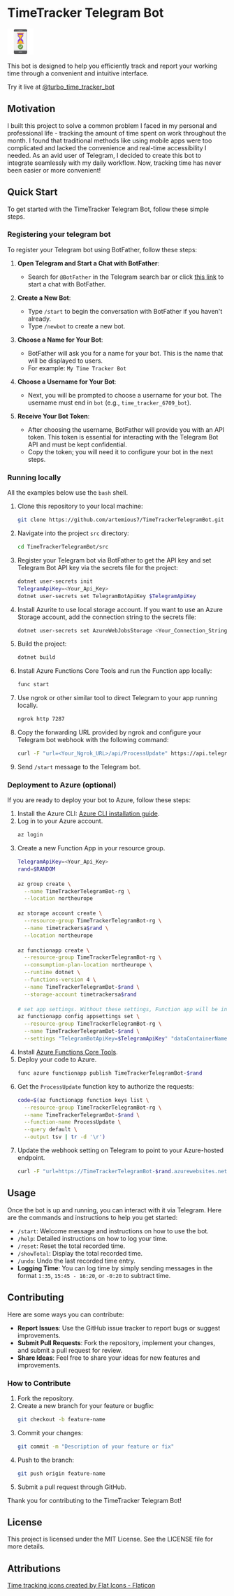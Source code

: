 # TimeTracker Telegram Bot

<img src="docs/icon.png" height="60" />

This bot is designed to help you efficiently track and report your working time through a convenient and intuitive interface.

Try it live at [@turbo_time_tracker_bot](https://t.me/turbo_time_tracker_bot)

## Motivation

I built this project to solve a common problem I faced in my personal and professional life - tracking the amount of time spent on work throughout the month. I found that traditional methods like using mobile apps were too complicated and lacked the convenience and real-time accessibility I needed. As an avid user of Telegram, I decided to create this bot to integrate seamlessly with my daily workflow. Now, tracking time has never been easier or more convenient!

## Quick Start

To get started with the TimeTracker Telegram Bot, follow these simple steps.

### Registering your telegram bot

To register your Telegram bot using BotFather, follow these steps:

1. **Open Telegram and Start a Chat with BotFather**:
   - Search for `@BotFather` in the Telegram search bar or click [this link](https://t.me/BotFather) to start a chat with BotFather.

2. **Create a New Bot**:
   - Type `/start` to begin the conversation with BotFather if you haven't already.
   - Type `/newbot` to create a new bot.

3. **Choose a Name for Your Bot**:
   - BotFather will ask you for a name for your bot. This is the name that will be displayed to users.
   - For example: `My Time Tracker Bot`

4. **Choose a Username for Your Bot**:
   - Next, you will be prompted to choose a username for your bot. The username must end in `bot` (e.g., `time_tracker_6709_bot`).

5. **Receive Your Bot Token**:
   - After choosing the username, BotFather will provide you with an API token. This token is essential for interacting with the Telegram Bot API and must be kept confidential.
   - Copy the token; you will need it to configure your bot in the next steps.

### Running locally

All the examples below use the `bash` shell.

1. Clone this repository to your local machine:
    ```bash
    git clone https://github.com/artemious7/TimeTrackerTelegramBot.git
    ```
2. Navigate into the project `src` directory:
    ```bash
    cd TimeTrackerTelegramBot/src
    ```
3. Register your Telegram bot via BotFather to get the API key and set Telegram Bot API key via the secrets file for the project:

    ```bash
    dotnet user-secrets init
    TelegramApiKey=<Your_Api_Key>
    dotnet user-secrets set TelegramBotApiKey $TelegramApiKey
    ```
  
1. Install Azurite to use local storage account. If you want to use an Azure Storage account, add the connection string to the secrets file:

    ```bash
    dotnet user-secrets set AzureWebJobsStorage <Your_Connection_String>
    ```

4. Build the project:
    ```bash
    dotnet build
    ```
5. Install Azure Functions Core Tools and run the Function app locally:
    ```bash
    func start
    ```
6. Use ngrok or other similar tool to direct Telegram to your app running locally.
    ```bash
    ngrok http 7287
    ```
7. Copy the forwarding URL provided by ngrok and configure your Telegram bot webhook with the following command:
    ```bash
    curl -F "url=<Your_Ngrok_URL>/api/ProcessUpdate" https://api.telegram.org/bot$TelegramApiKey/setWebhook
    ```
8. Send `/start` message to the Telegram bot.

### Deployment to Azure (optional)
If you are ready to deploy your bot to Azure, follow these steps:

1. Install the Azure CLI: [Azure CLI installation guide](https://docs.microsoft.com/en-us/cli/azure/install-azure-cli).
2. Log in to your Azure account.
    ```bash
    az login
    ```
3. Create a new Function App in your resource group.
    ```bash
    TelegramApiKey=<Your_Api_Key>
    rand=$RANDOM

    az group create \
      --name TimeTrackerTelegramBot-rg \
      --location northeurope

    az storage account create \
      --resource-group TimeTrackerTelegramBot-rg \
      --name timetrackersa$rand \
      --location northeurope

    az functionapp create \
      --resource-group TimeTrackerTelegramBot-rg \
      --consumption-plan-location northeurope \
      --runtime dotnet \
      --functions-version 4 \
      --name TimeTrackerTelegramBot-$rand \
      --storage-account timetrackersa$rand
    
    # set app settings. Without these settings, Function app will be in error
    az functionapp config appsettings set \
      --resource-group TimeTrackerTelegramBot-rg \
      --name TimeTrackerTelegramBot-$rand \
      --settings "TelegramBotApiKey=$TelegramApiKey" "dataContainerName=time-tracker-data-production"
    ```
4. Install [Azure Functions Core Tools](https://learn.microsoft.com/en-us/azure/azure-functions/functions-run-local#install-the-azure-functions-core-tools).  
1. Deploy your code to Azure.
    ```bash
    func azure functionapp publish TimeTrackerTelegramBot-$rand
    ```
1. Get the `ProcessUpdate` function key to authorize the requests:
   ```bash
   code=$(az functionapp function keys list \
     --resource-group TimeTrackerTelegramBot-rg \
     --name TimeTrackerTelegramBot-$rand \
     --function-name ProcessUpdate \
     --query default \
     --output tsv | tr -d '\r')
   ```
5. Update the webhook setting on Telegram to point to your Azure-hosted endpoint.
    ```bash
    curl -F "url=https://TimeTrackerTelegramBot-$rand.azurewebsites.net/api/ProcessUpdate?code=$code" https://api.telegram.org/bot$TelegramApiKey/setWebhook
    ```


## Usage

Once the bot is up and running, you can interact with it via Telegram. Here are the commands and instructions to help you get started:
- `/start`: Welcome message and instructions on how to use the bot.
- `/help`: Detailed instructions on how to log your time.
- `/reset`: Reset the total recorded time.
- `/showTotal`: Display the total recorded time.
- `/undo`: Undo the last recorded time entry.
- **Logging Time**: You can log time by simply sending messages in the format `1:35`, `15:45 - 16:20`, or `-0:20` to subtract time.

## Contributing

Here are some ways you can contribute:
- **Report Issues**: Use the GitHub issue tracker to report bugs or suggest improvements.
- **Submit Pull Requests**: Fork the repository, implement your changes, and submit a pull request for review.
- **Share Ideas**: Feel free to share your ideas for new features and improvements.

### How to Contribute

1. Fork the repository.
2. Create a new branch for your feature or bugfix:
    ```bash
    git checkout -b feature-name
    ``` 
3. Commit your changes:
    ```bash
    git commit -m "Description of your feature or fix"
    ```
4. Push to the branch:
    ```bash
    git push origin feature-name
    ```
5. Submit a pull request through GitHub.

Thank you for contributing to the TimeTracker Telegram Bot!

## License

This project is licensed under the MIT License. See the LICENSE file for more details.

## Attributions

<a href="https://www.flaticon.com/free-icons/time-tracking" title="time tracking icons">Time tracking icons created by Flat Icons - Flaticon</a>